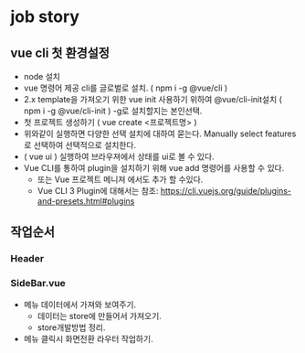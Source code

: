 # job story
## vue cli 첫 환경설정
* node 설치
* vue 명령어 제공 cli를 글로벌로 설치. ( npm i -g @vue/cli )
* 2.x template을 가져오기 위한 vue init 사용하기 위하여 @vue/cli-init설치 ( npm i -g @vue/cli-init ) -g로 설치할지는 본인선택.
* 첫 프로젝트 생성하기 ( vue create &lt;프로젝트명&gt; )
* 위와같이 실행하면 다양한 선택 설치에 대하여 묻는다. Manually select features로 선택하여 선택적으로 설치한다.
* ( vue ui ) 실행하여 브라우져에서 상태를 ui로 볼 수 있다.
* Vue CLI를 통하여 plugin을 설치하기 위해 vue add 명령어를 사용할 수 있다.
  - 또는 Vue 프로젝트 메니져 에서도 추가 할 수있다.
  - Vue CLI 3 Plugin에 대해서는 참조: https://cli.vuejs.org/guide/plugins-and-presets.html#plugins
## 작업순서
### Header
### SideBar.vue
* 메뉴 데이터에서 가져와 보여주기.
  - 데이터는 store에 만들어서 가져오기.
  - store개발방법 정리.
* 메뉴 클릭시 화면전환 라우터 작업하기.
